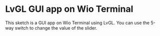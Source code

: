 # LvGL GUI app on Wio Terminal

This sketch is a GUI app on Wio Terminal using LvGL. You can use the 5-way switch to change the value of the slider.
